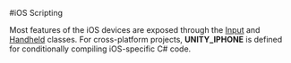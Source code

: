 #iOS Scripting

Most features of the iOS devices are exposed through the [Input](ScriptRef:Input.html) and [Handheld](ScriptRef:Handheld.html) classes. For cross-platform projects, __UNITY_IPHONE__ is defined for conditionally compiling iOS-specific C# code.
